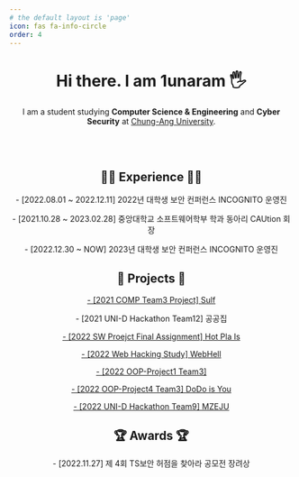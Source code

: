 ```yaml
---
# the default layout is 'page'
icon: fas fa-info-circle
order: 4
---
```



<div align="center">

<h1>Hi there. I am 1unaram 🖐</h1>
<p>I am a student studying <b>Computer Science & Engineering</b> and <b>Cyber Security</b> at <a href="https://www.cau.ac.kr/index.do" target="_blank">Chung-Ang University</a>.</p>

<br>
<br>

<h2>🏃‍♂️ Experience 🏃‍♂️</h2>
<p>- [2022.08.01 ~ 2022.12.11] 2022년 대학생 보안 컨퍼런스 INCOGNITO 운영진</p>
<p>- [2021.10.28 ~ 2023.02.28] 중앙대학교 소프트웨어학부 학과 동아리 CAUtion 회장</p>
<p>- [2022.12.30 ~ NOW] 2023년 대학생 보안 컨퍼런스 INCOGNITO 운영진</p>


<h2>🚀 Projects 🚀</h2>
<p><a href="https://github.com/1unaram/Sulf">- [2021 COMP Team3 Project] Sulf</a></p>
<p>- [2021 UNI-D Hackathon Team12] 공공집</p>
<p><a href="https://github.com/1unaram/sw-project-team_snail">- [2022 SW Proejct Final Assignment] Hot Pla Is</a></p>
<p><a href="https://github.com/WebH3ll">- [2022 Web Hacking Study] WebHell</a></p>
<p><a href="https://github.com/1unaram/OOP-Project1-team3">- [2022 OOP-Project1 Team3]</a></p>
<p><a href="https://github.com/1unaram/OOP-Project4-team3">- [2022 OOP-Project4 Team3] DoDo is You</a></p>
<p><a href="https://github.com/UniD-Hackathon-Team9/frontend">- [2022 UNI-D Hackathon Team9] MZEJU</a></p>

<h2>🏆 Awards 🏆</h2>
<p>- [2022.11.27] 제 4회 TS보안 허점을 찾아라 공모전 장려상</p>

</div>
